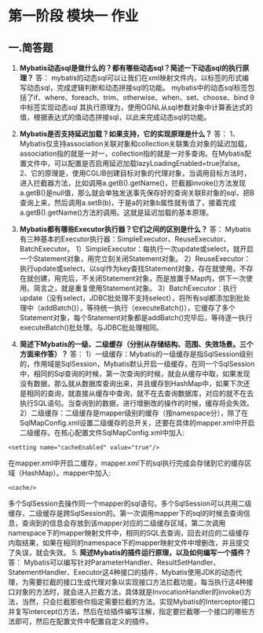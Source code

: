 ﻿# 第一阶段 模块一 作业

## 一.简答题

  1. **Mybatis动态sql是做什么的？都有哪些动态sql？简述一下动态sql的执行原理？**
  答：
mybatis的动态sql可以让我们在xml映射文件内，以标签的形式编写动态sql，完成逻辑判断和动态拼接sql的功能。
mybatis中的动态sql标签包括了if、where、foreach、trim、otherwise、when、set、choose、bind 9中标签实现动态sql
其执行原理为，使用OGNL从sql参数对象中计算表达式的值，根据表达式的值动态拼接sql，以此来完成动态sql的功能。

  2. **Mybatis是否支持延迟加载？如果支持，它的实现原理是什么？**
 答：
1、Mybatis仅支持association关联对象和collection关联集合对象的延迟加载，association指的就是一对一，collection指的就是一对多查询。在Mybatis配置文件中，可以配置是否启用延迟加载lazyLoadingEnabled=true|false。
2、它的原理是，使用CGLIB创建目标对象的代理对象，当调用目标方法时，进入拦截器方法，比如调用a.getB().getName()，拦截器invoke()方法发现a.getB()是null值，那么就会单独发送事先保存好的查询关联B对象的sql，把B查询上来，然后调用a.setB(b)，于是a的对象b属性就有值了，接着完成a.getB().getName()方法的调用。这就是延迟加载的基本原理。
  3. **Mybatis都有哪些Executor执行器？它们之间的区别是什么？**
  答：
Mybatis有三种基本的Executor执行器：SimpleExecutor、ReuseExecutor、BatchExecutor。
1）SimpleExecutor：每执行一次update或select，就开启一个Statement对象，用完立刻关闭Statement对象。
2）ReuseExecutor：执行update或select，以sql作为key查找Statement对象，存在就使用，不存在就创建，用完后，不关闭Statement对象，而是放置于Map内，供下一次使用。简言之，就是重复使用Statement对象。
3）BatchExecutor：执行update（没有select，JDBC批处理不支持select），将所有sql都添加到批处理中（addBatch()），等待统一执行（executeBatch()），它缓存了多个Statement对象，每个Statement对象都是addBatch()完毕后，等待逐一执行executeBatch()批处理。与JDBC批处理相同。
  4. **简述下Mybatis的一级、二级缓存（分别从存储结构、范围、失效场景。三个方面来作答）？**
  答：
1）一级缓存：Mybatis的一级缓存是指SqlSession级别的，作用域是SqlSession，Mybatis默认开启一级缓存，在同一个SqlSession中，相同的Sql查询的时候，第一次查询的时候，就会从缓存中取，如果发现没有数据，那么就从数据库查询出来，并且缓存到HashMap中，如果下次还是相同的查询，就直接从缓存中查询，就不在去查询数据库，对应的就不在去执行SQL语句。当查询到的数据，进行增删改的操作的时候，缓存将会失效。
2）二级缓存：二级缓存是mapper级别的缓存（按namespace分），除了在SqlMapConfig.xml设置二级缓存的总开关，还要在具体的mapper.xml中开启二级缓存。在核心配置文件SqlMapConfig.xml中加入:
```
<setting name="cacheEnabled" value="true"/>
```
在mapper.xml中开启二缓存，mapper.xml下的sql执行完成会存储到它的缓存区域（HashMap）。mapper中加入:
```
<cache/>
```
多个SqlSession去操作同一个mapper的sql语句，多个SqlSession可以共用二级缓存，二级缓存是跨SqlSession的。第一次调用mapper下的sql的时候去查询信息，查询到的信息会存放到该mapper对应的二级缓存区域，第二次调用namespace下的mapper映射文件中，相同的SQL去查询，回去对应的二级缓存内取结果，如果在相同的namespace下的mapper映射文件中增删改，并且提交了失误，就会失效。
  5. **简述Mybatis的插件运行原理，以及如何编写一个插件？**
  答：
Mybatis可以编写针对ParameterHandler、ResultSetHandler、StatementHandler、Executor这4种接口的插件，Mybatis使用JDK的动态代理，为需要拦截的接口生成代理对象以实现接口方法拦截功能，每当执行这4种接口对象的方法时，就会进入拦截方法，具体就是InvocationHandler的invoke()方法，当然，只会拦截那些你指定需要拦截的方法。实现Mybatis的Interceptor接口并复写intercept()方法，然后在给插件编写注解，指定要拦截哪一个接口的哪些方法即可，然后在配置文件中配置自定义的插件。


